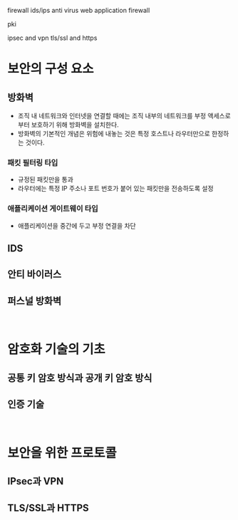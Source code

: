 firewall
ids/ips
anti virus
web application firewall

pki

ipsec and vpn
tls/ssl and https
<br/>

# 보안의 구성 요소
## 방화벽
- 조직 내 네트워크와 인터넷을 연결할 때에는 조직 내부의 네트워크를 부정 액세스로부터 보호하기 위해 방화벽을 설치한다.
- 방화벽의 기본적인 개념은 위험에 내놓는 것은 특정 호스트나 라우터만으로 한정하는 것이다.
### 패킷 필터링 타입
- 규정된 패킷만을 통과
- 라우터에는 특정 IP 주소나 포트 번호가 붙어 있는 패킷만을 전송하도록 설정
### 애플리케이션 게이트웨이 타입
- 애플리케이션을 중간에 두고 부정 연결을 차단

## IDS
## 안티 바이러스
## 퍼스널 방화벽
<br/>

# 암호화 기술의 기초
## 공통 키 암호 방식과 공개 키 암호 방식
## 인증 기술
<br/>

# 보안을 위한 프로토콜
## IPsec과 VPN
## TLS/SSL과 HTTPS
